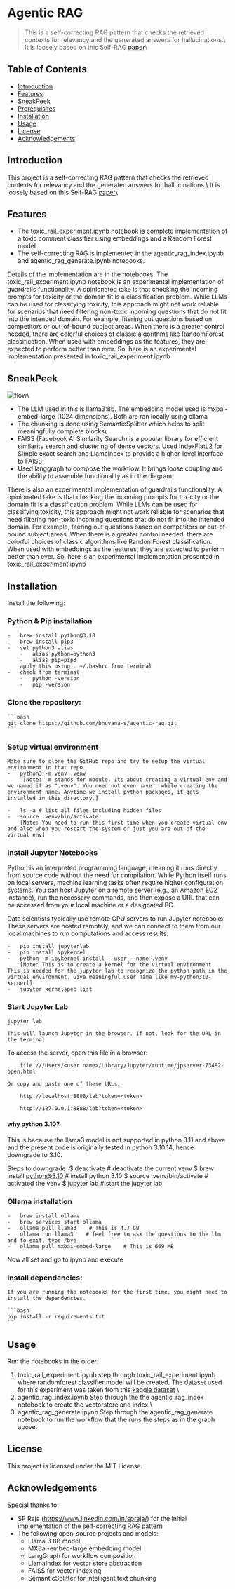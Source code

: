 # Agentic RAG

> This is a self-correcting RAG pattern that checks the retrieved contexts for relevancy and the generated answers for hallucinations.\ It is loosely based on this Self-RAG [paper](https://arxiv.org/abs/2310.11511)\

## Table of Contents
- [Introduction](#introduction)
- [Features](#features)
- [SneakPeek](#sneakpeek)
- [Prerequisites](#prerequisites)
- [Installation](#installation)
- [Usage](#usage)
- [License](#license)
- [Acknowledgements](#acknowledgements)

## Introduction

This project is a self-correcting RAG pattern that checks the retrieved contexts for relevancy and the generated answers for hallucinations.\ 
It is loosely based on this Self-RAG [paper](https://arxiv.org/abs/2310.11511)\

## Features

- The toxic_rail_experiment.ipynb notebook is complete implementation of a toxic comment classifier using embeddings and a Random Forest model
- The self-correcting RAG is implemented in the agentic_rag_index.ipynb and agentic_rag_generate.ipynb notebooks.

Details of the implementation are in the notebooks.
The toxic_rail_experiment.ipynb notebook is an experimental implementation of guardrails functionality. A opinionated take is that checking the incoming prompts for toxicity or the domain fit is a classification problem. While LLMs can be used for classifying toxicity, this approach might not work reliable for scenarios that need filtering non-toxic incoming questions that do not fit into the intended domain. For example, fitering out questions based on competitors or out-of-bound subject areas. When there is a greater control needed, there are colorful choices of classic algorithms like RandomForest classification. When used with embeddings as the features, they are expected to perform better than ever. So, here is an experimental implementation presented in toxic_rail_experiment.ipynb

## SneakPeek

<img title="flow"  src="resource/flow.png">\
- The LLM used in this is llama3:8b. The embedding model used is mxbai-embed-large (1024 dimensions). Both are ran locally using ollama
- The chunking is done using SemanticSplitter which helps to split meaningfully complete blocks\
- FAISS (Facebook AI Similarity Search) is a popular library for efficient similarity search and clustering of dense vectors. Used IndexFlatL2 for Simple exact search and LlamaIndex to provide a higher-level interface to FAISS
- Used langgraph to compose the workflow. It brings loose coupling and the ability to assemble functionality as in the diagram

There is also an experimental implementation of guardrails functionality. A opinionated take is that checking the incoming prompts for toxicity or the domain fit is a classification problem. While LLMs can be used for classifying toxicity, this approach might not work reliable for scenarios that need filtering non-toxic incoming questions that do not fit into the intended domain. For example, fitering out questions based on competitors or out-of-bound subject areas. When there is a greater control needed, there are colorful choices of classic algorithms like RandomForest classification. When used with embeddings as the features, they are expected to perform better than ever. So, here is an experimental implementation presented in toxic_rail_experiment.ipynb

## Installation
Install the following:

### Python & Pip installation
    -   brew install python@3.10
    -   brew install pip3
    -   set python3 alias
        -   alias python=python3
        -   alias pip=pip3
        apply this using . ~/.bashrc from terminal     
    -   check from terminal
        -   python -version
        -   pip -version

### Clone the repository:
    ```bash
    git clone https://github.com/bhuvana-s/agentic-rag.git
    ```
### Setup virtual environment
    Make sure to clone the GitHub repo and try to setup the virtual environment in that repo
    -   python3 -m venv .venv
         [Note: -m stands for module. Its about creating a virtual env and we named it as ".venv". You need not even have . while creating the environment name. Anytime we install python packages, it gets installed in this directory.]

    -   ls -a # list all files including hidden files
    -   source .venv/bin/activate   
        [Note: You need to run this first time when you create virtual env and also when you restart the system or just you are out of the virtual env]


### Install Jupyter Notebooks
Python is an interpreted programming language, meaning it runs directly from source code without the need for compilation. While Python itself runs on local servers, machine learning tasks often require higher configuration systems. You can host Jupyter on a remote server (e.g., an Amazon EC2 instance), run the necessary commands, and then expose a URL that can be accessed from your local machine or a designated PC.

Data scientists typically use remote GPU servers to run Jupyter notebooks. These servers are hosted remotely, and we can connect to them from our local machines to run computations and access results.

    -   pip install jupyterlab
    -   pip install ipykernel
    -   python -m ipykernel install --user --name .venv
        [Note: This is to create a kernel for the virtual environment. This is needed for the jupyter lab to recognize the python path in the virtual environment. Give meaningful user name like my-python310-kernerl]
    -   jupyter kernelspec list
    
### Start Jupyter Lab
    jupyter lab

    This will launch Jupyter in the browser. If not, look for the URL in the terminal 

   To access the server, open this file in a browser:

        file:///Users/<user name>/Library/Jupyter/runtime/jpserver-73482-open.html

    Or copy and paste one of these URLs:

        http://localhost:8888/lab?token=<token>

        http://127.0.0.1:8888/lab?token=<token>

#### why python 3.10?
This is because the llama3 model is not supported in python 3.11 and above and the present code is originally tested in python 3.10.14, hence downgrade to 3.10.

Steps to downgrade:
$ deactivate # deactivate the current venv
$ brew install python@3.10 # install python 3.10
$ source .venv/bin/activate # activated the venv
$ jupyter lab # start the jupyter lab

### Ollama installation
    -   brew install ollama
    -   brew services start ollama
    -   ollama pull llama3    # This is 4.7 GB
    -   ollama run llama3    # feel free to ask the questions to the llm and to exit, type /bye
    -   ollama pull mxbai-embed-large    # This is 669 MB

Now all set and go to ipynb and execute

### Install dependencies:
    If you are running the notebooks for the first time, you might need to install the dependencies.
    
    ```bash
    pip install -r requirements.txt
    ```

## Usage
Run the notebooks in the order:
1. toxic_rail_experiment.ipynb
    step through toxic_rail_experiment.ipynb where randomforest classifier model will be created. The dataset used for this experiment was taken from this [kaggle dataset](https://www.kaggle.com/c/jigsaw-toxic-comment-classification-challenge/data) \
2. agentic_rag_index.ipynb
    Step through the the agentic_rag_index notebook to create the vectorstore and index.\
3. agentic_rag_generate.ipynb
    Step through the agentic_rag_generate notebook to run the workflow that the runs the steps as in the graph above.

## License
This project is licensed under the MIT License. 

## Acknowledgements

Special thanks to:
- SP Raja (https://www.linkedin.com/in/spraja/) for the initial implementation of the self-correcting RAG pattern
- The following open-source projects and models:
  - Llama 3 8B model
  - MXBai-embed-large embedding model
  - LangGraph for workflow composition
  - LlamaIndex for vector store abstraction
  - FAISS for vector indexing
  - SemanticSplitter for intelligent text chunking
